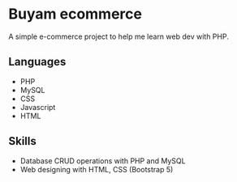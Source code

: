# Buyam ecommerce
A simple e-commerce project to help me learn web dev with PHP.
## Languages
* PHP
* MySQL
* CSS
* Javascript
* HTML
## Skills
* Database CRUD operations with PHP and MySQL
* Web designing with HTML, CSS (Bootstrap 5)
